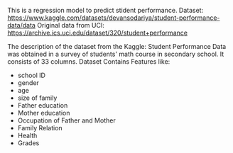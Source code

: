 This is a regression model to predict stident performance.
Dataset: https://www.kaggle.com/datasets/devansodariya/student-performance-data/data
Original data from UCI: https://archive.ics.uci.edu/dataset/320/student+performance

The description of the dataset from the Kaggle: Student Performance Data was obtained in a survey of students' math course in secondary school. It consists of 33 columns. Dataset Contains Features like:
- school ID
- gender
- age
- size of family
- Father education
- Mother education
- Occupation of Father and Mother
- Family Relation
- Health
- Grades
